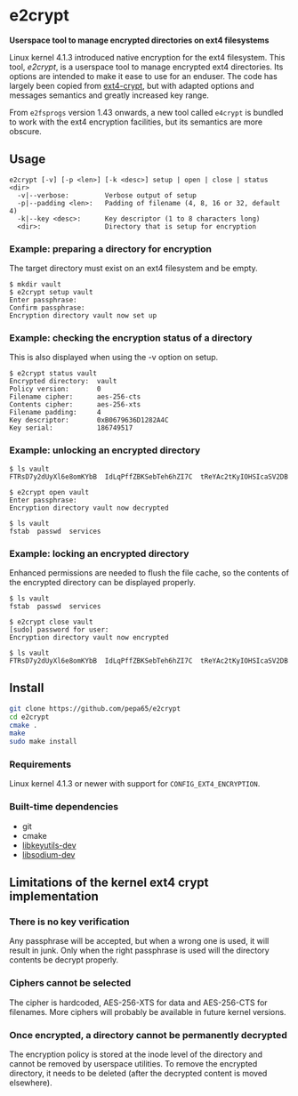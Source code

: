 # e2crypt

**Userspace tool to manage encrypted directories on ext4 filesystems**

Linux kernel 4.1.3 introduced native encryption for the ext4 filesystem.
This tool, *e2crypt*, is a userspace tool to manage encrypted ext4 directories.
Its options are intended to make it ease to use for an enduser. The code has
largely been copied from [ext4-crypt](https://github.com/gdelugre/ext4-crypt),
but with adapted options and messages semantics and greatly increased key range.

From `e2fsprogs` version 1.43 onwards, a new tool called `e4crypt` is bundled to
work with the ext4 encryption facilities, but its semantics are more obscure.

## Usage
```console
e2crypt [-v] [-p <len>] [-k <desc>] setup | open | close | status <dir>
  -v|--verbose:         Verbose output of setup
  -p|--padding <len>:   Padding of filename (4, 8, 16 or 32, default 4)
  -k|--key <desc>:      Key descriptor (1 to 8 characters long)
  <dir>:                Directory that is setup for encryption
```

### Example: preparing a directory for encryption
The target directory must exist on an ext4 filesystem and be empty.

```console
$ mkdir vault
$ e2crypt setup vault
Enter passphrase:
Confirm passphrase:
Encryption directory vault now set up
```

### Example: checking the encryption status of a directory
This is also displayed when using the -v option on setup.

```console
$ e2crypt status vault
Encrypted directory:  vault
Policy version:       0
Filename cipher:      aes-256-cts
Contents cipher:      aes-256-xts
Filename padding:     4
Key descriptor:       0xB0679636D1282A4C
Key serial:           186749517
```

### Example: unlocking an encrypted directory

```console
$ ls vault
FTRsD7y2dUyXl6e8omKYbB  IdLqPffZBKSebTeh6hZI7C  tReYAc2tKyIOHSIcaSV2DB

$ e2crypt open vault
Enter passphrase: 
Encryption directory vault now decrypted

$ ls vault
fstab  passwd  services
```

### Example: locking an encrypted directory
Enhanced permissions are needed to flush the file cache, so the contents
of the encrypted directory can be displayed properly.

```console
$ ls vault
fstab  passwd  services

$ e2crypt close vault
[sudo] password for user:
Encryption directory vault now encrypted

$ ls vault
FTRsD7y2dUyXl6e8omKYbB  IdLqPffZBKSebTeh6hZI7C  tReYAc2tKyIOHSIcaSV2DB
```

## Install

```sh
git clone https://github.com/pepa65/e2crypt
cd e2crypt
cmake .
make
sudo make install
```

### Requirements

Linux kernel 4.1.3 or newer with support for `CONFIG_EXT4_ENCRYPTION`.

### Built-time dependencies

- git
- cmake
- [libkeyutils-dev](http://people.redhat.com/~dhowells/keyutils/)
- [libsodium-dev](http://download.libsodium.org/doc/)

## Limitations of the kernel ext4 crypt implementation

### There is no key verification

Any passphrase will be accepted, but when a wrong one is used,
it will result in junk. Only when the right passphrase is used will the
directory contents be decrypt properly.

### Ciphers cannot be selected

The cipher is hardcoded, AES-256-XTS for data and AES-256-CTS for filenames.
More ciphers will probably be available in future kernel versions.

### Once encrypted, a directory cannot be permanently decrypted

The encryption policy is stored at the inode level of the directory and
cannot be removed by userspace utilities. To remove the encrypted directory,
it needs to be deleted (after the decrypted content is moved elsewhere).

